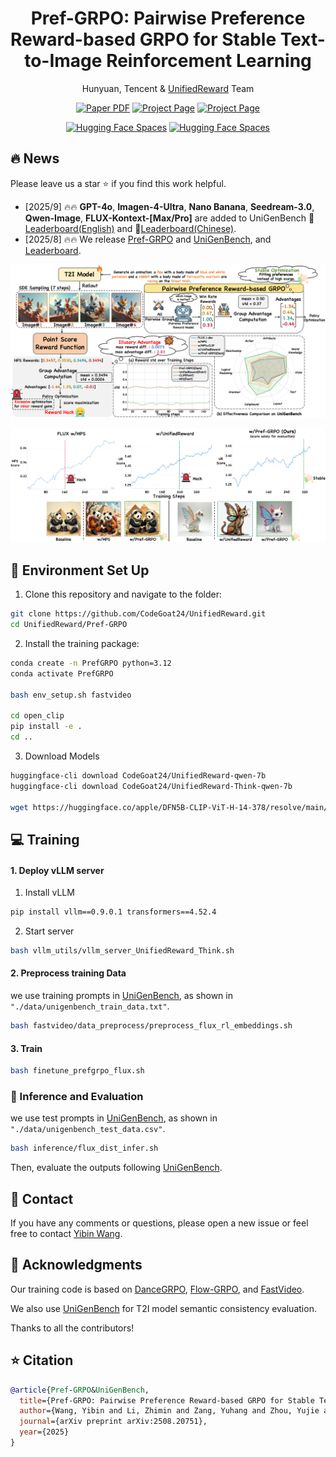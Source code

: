 <div align="center">
    <h1 align="center"> Pref-GRPO: Pairwise Preference Reward-based GRPO for Stable Text-to-Image Reinforcement Learning
    </h1>

Hunyuan, Tencent & [UnifiedReward](https://github.com/CodeGoat24/UnifiedReward) Team


<a href="https://arxiv.org/pdf/2508.20751">
<img src='https://img.shields.io/badge/arXiv-Pref GRPO-blue' alt='Paper PDF'></a>

<a href="https://codegoat24.github.io/UnifiedReward/Pref-GRPO">
<img src='https://img.shields.io/badge/Project-Website-orange' alt='Project Page'></a>
<a href="https://github.com/CodeGoat24/UniGenBench">
<img src='https://img.shields.io/badge/Benchmark-UniGenBench-green' alt='Project Page'></a>

[![Hugging Face Spaces](https://img.shields.io/badge/%F0%9F%A4%97%20Hugging%20Face-Model-yellow)](https://huggingface.co/CodeGoat24/FLUX.1-dev-PrefGRPO) [![Hugging Face Spaces](https://img.shields.io/badge/%F0%9F%A4%97%20Hugging%20Face-Leaderboard-yellow)](https://huggingface.co/spaces/CodeGoat24/UniGenBench_Leaderboard)

</div>

## 🔥 News
Please leave us a star ⭐ if you find this work helpful.
- [2025/9] 🔥🔥 **GPT-4o**, **Imagen-4-Ultra**, **Nano Banana**, **Seedream-3.0**, **Qwen-Image**, **FLUX-Kontext-[Max/Pro]** are added to UniGenBench 🏅[Leaderboard(English)](https://huggingface.co/spaces/CodeGoat24/UniGenBench_Leaderboard) and 🏅[Leaderboard(Chinese)](https://huggingface.co/spaces/CodeGoat24/UniGenBench_Leaderboard_Chinese).
- [2025/8] 🔥🔥 We release [Pref-GRPO](https://github.com/CodeGoat24/Pref-GRPO) and [UniGenBench](https://github.com/CodeGoat24/UniGenBench), and [Leaderboard](https://huggingface.co/spaces/CodeGoat24/UniGenBench_Leaderboard).


![pref_grpo_pipeline](/assets/pref_grpo_pipeline.png)



![pref_grpo_pipeline](/assets/pref_grpo_reward_hacking.png)



## 🔧 Environment Set Up
1. Clone this repository and navigate to the folder:
```bash
git clone https://github.com/CodeGoat24/UnifiedReward.git
cd UnifiedReward/Pref-GRPO
```

2. Install the training package:
```bash
conda create -n PrefGRPO python=3.12
conda activate PrefGRPO

bash env_setup.sh fastvideo

cd open_clip
pip install -e .
cd ..
```

3. Download Models
```bash
huggingface-cli download CodeGoat24/UnifiedReward-qwen-7b
huggingface-cli download CodeGoat24/UnifiedReward-Think-qwen-7b

wget https://huggingface.co/apple/DFN5B-CLIP-ViT-H-14-378/resolve/main/open_clip_pytorch_model.bin
```
## 💻 Training

#### 1. Deploy vLLM server

1. Install vLLM
```bash
pip install vllm==0.9.0.1 transformers==4.52.4
```
2. Start server
```bash
bash vllm_utils/vllm_server_UnifiedReward_Think.sh  
```
#### 2. Preprocess training Data 
we use training prompts in [UniGenBench](https://github.com/CodeGoat24/UniGenBench), as shown in ```"./data/unigenbench_train_data.txt"```.

```bash
bash fastvideo/data_preprocess/preprocess_flux_rl_embeddings.sh
```


#### 3. Train
```bash
bash finetune_prefgrpo_flux.sh
```

### 🚀 Inference and Evaluation
we use test prompts in [UniGenBench](https://github.com/CodeGoat24/UniGenBench), as shown in ```"./data/unigenbench_test_data.csv"```.
```bash
bash inference/flux_dist_infer.sh
```

Then, evaluate the outputs following [UniGenBench](https://github.com/CodeGoat24/UniGenBench).


## 📧 Contact
If you have any comments or questions, please open a new issue or feel free to contact [Yibin Wang](https://codegoat24.github.io).


## 🤗 Acknowledgments
Our training code is based on [DanceGRPO](https://github.com/XueZeyue/DanceGRPO), [Flow-GRPO](https://github.com/yifan123/flow_grpo), and [FastVideo](https://github.com/hao-ai-lab/FastVideo).

We also use [UniGenBench](https://github.com/CodeGoat24/UniGenBench) for T2I model semantic consistency evaluation.

Thanks to all the contributors!


## ⭐ Citation
```bibtex
@article{Pref-GRPO&UniGenBench,
  title={Pref-GRPO: Pairwise Preference Reward-based GRPO for Stable Text-to-Image Reinforcement Learning},
  author={Wang, Yibin and Li, Zhimin and Zang, Yuhang and Zhou, Yujie and Bu, Jiazi and Wang, Chunyu and Lu, Qinglin, and Jin, Cheng and Wang, Jiaqi},
  journal={arXiv preprint arXiv:2508.20751},
  year={2025}
}
```
